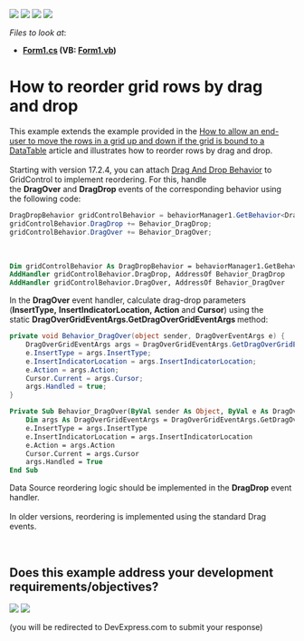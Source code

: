 <!-- default badges list -->
![](https://img.shields.io/endpoint?url=https://codecentral.devexpress.com/api/v1/VersionRange/128631130/13.1.4%2B)
[![](https://img.shields.io/badge/Open_in_DevExpress_Support_Center-FF7200?style=flat-square&logo=DevExpress&logoColor=white)](https://supportcenter.devexpress.com/ticket/details/E764)
[![](https://img.shields.io/badge/📖_How_to_use_DevExpress_Examples-e9f6fc?style=flat-square)](https://docs.devexpress.com/GeneralInformation/403183)
[![](https://img.shields.io/badge/💬_Leave_Feedback-feecdd?style=flat-square)](#does-this-example-address-your-development-requirementsobjectives)
<!-- default badges end -->
<!-- default file list -->
*Files to look at*:

* **[Form1.cs](./CS/E764/Form1.cs) (VB: [Form1.vb](./VB/E764/Form1.vb))**
<!-- default file list end -->
# How to reorder grid rows by drag and drop


<p>This example extends the example provided in the <a href="https://www.devexpress.com/Support/Center/p/A2343">How to allow an end-user to move the rows in a grid up and down if the grid is bound to a DataTable</a> article and illustrates how to reorder rows by drag and drop.<br><br>Starting with version 17.2.4, you can attach <a href="https://documentation.devexpress.com/WindowsForms/118656/Common-Features/Behaviors/Drag-And-Drop-Behavior">Drag And Drop Behavior</a> to GridControl to implement reordering. For this, handle the <strong>DragOver</strong> and <strong>DragDrop</strong> events of the corresponding behavior using the following code:</p>


```cs
DragDropBehavior gridControlBehavior = behaviorManager1.GetBehavior<DragDropBehavior>(gridView);
gridControlBehavior.DragDrop += Behavior_DragDrop;
gridControlBehavior.DragOver += Behavior_DragOver;

```


<p> </p>


```vb
Dim gridControlBehavior As DragDropBehavior = behaviorManager1.GetBehavior(Of DragDropBehavior)(Me.gridView1)
AddHandler gridControlBehavior.DragDrop, AddressOf Behavior_DragDrop
AddHandler gridControlBehavior.DragOver, AddressOf Behavior_DragOver
```


<p>In the <strong>DragOver</strong> event handler, calculate drag-drop parameters (<strong>InsertType,</strong> <strong>InsertIndicatorLocation, Action</strong> and<strong> Cursor</strong>) using the static <strong>DragOverGridEventArgs.GetDragOverGridEventArgs </strong>method:</p>


```cs
private void Behavior_DragOver(object sender, DragOverEventArgs e) {
    DragOverGridEventArgs args = DragOverGridEventArgs.GetDragOverGridEventArgs(e);
    e.InsertType = args.InsertType;
    e.InsertIndicatorLocation = args.InsertIndicatorLocation;
    e.Action = args.Action;
    Cursor.Current = args.Cursor;
    args.Handled = true;
} 
```




```vb
Private Sub Behavior_DragOver(ByVal sender As Object, ByVal e As DragOverEventArgs)
    Dim args As DragOverGridEventArgs = DragOverGridEventArgs.GetDragOverGridEventArgs(e)
    e.InsertType = args.InsertType
    e.InsertIndicatorLocation = args.InsertIndicatorLocation
    e.Action = args.Action
    Cursor.Current = args.Cursor
    args.Handled = True
End Sub
```


<p>Data Source reordering logic should be implemented in the <strong>DragDrop</strong> event handler.<br><br>In older versions, reordering is implemented using the standard Drag events.</p>

<br/>


<!-- feedback -->
## Does this example address your development requirements/objectives?

[<img src="https://www.devexpress.com/support/examples/i/yes-button.svg"/>](https://www.devexpress.com/support/examples/survey.xml?utm_source=github&utm_campaign=winforms-grid-reorder-rows-drag-drop&~~~was_helpful=yes) [<img src="https://www.devexpress.com/support/examples/i/no-button.svg"/>](https://www.devexpress.com/support/examples/survey.xml?utm_source=github&utm_campaign=winforms-grid-reorder-rows-drag-drop&~~~was_helpful=no)

(you will be redirected to DevExpress.com to submit your response)
<!-- feedback end -->
